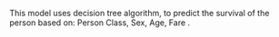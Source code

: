 This model uses decision tree algorithm, to predict the survival of the person based on:
  Person Class, Sex, Age, Fare .
